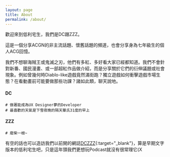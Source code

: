 ```yaml
---
layout: page
title: About
permalink: /about/
---
```

歡迎來到低利宅生，我們是DC跟ZZZ。

這是一個分享ACGN的非主流話題、懷舊話題的頻道，也會分享身為七年級生的個人ACG回憶。

我們不想聊海賊王或鬼滅之刃，他們有多紅、多好看大家已經都知道。我們不會針對新番、國民漫畫、或一部超紅作品做介紹，而是分享關於它們的衍伸議題或社會現象。例如曾幾何時Diablo-like遊戲竟然滿街跑？獨立遊戲如何衝擊遊戲市場生態？在看動畫前可能要做那些功課？諸如此類，聊天說地。 

#### DC
    # 做著能成為UX Designer夢的Developer
    # 最喜歡的天氣是下雪夜晚的隔天華氏31度的早上

#### ZZZ

    # 廢柴一根~


有空的話也可以造訪我們以前開的網誌[DCZZZ](https://dczzz529.wordpress.com/){:target="_blank"}，算是早期文字版本的低利宅生吧，只是這年頭我們更想玩Podcast就沒有很常理它(X
